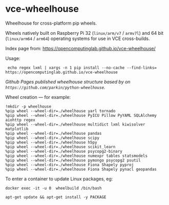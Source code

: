 # vce-wheelhouse
Wheelhouse for cross-platform pip wheels.

Wheels natively built on Raspberry Pi 32 (`linux/arm/v7` / `armv7l`) and 64 bit (`linux/arm64` / `arm64`) operating systems for use in VCE cross-builds.

Index page from: https://opencomputinglab.github.io/vce-wheelhouse/

Usage: 

```
 echo regex lxml | xargs -n 1 pip install --no-cache --find-links= https://opencomputinglab.github.io/vce-wheelhouse
 ```

*Github Pages published wheelhouse structure based by on `https://github.com/parkin/python-wheelhouse`.*


Wheel creation — for example:

```
!mkdir -p wheelhouse
%pip wheel --wheel-dir=./wheelhouse yarl tornado
%pip wheel --wheel-dir=./wheelhouse PyICU Pillow PyYAML SQLAlchemy aiohttp regex
%pip wheel --wheel-dir=./wheelhouse multidict lxml kiwisolver matplotlib
%pip wheel --wheel-dir=./wheelhouse pandas
%pip wheel --wheel-dir=./wheelhouse scipy
%pip wheel --wheel-dir=./wheelhouse h5py
%pip wheel --wheel-dir=./wheelhouse scikit_learn
%pip wheel --wheel-dir=./wheelhouse psycopg2-binary
%pip wheel --wheel-dir=./wheelhouse numexpr tables statsmodels
%pip wheel --wheel-dir=./wheelhouse pymongo psycopg2 psutil
%pip wheel --wheel-dir=./wheelhouse Fiona Shapely pyproj
%pip wheel --wheel-dir=./wheelhouse Fiona Shapely pynacl geopandas
```

To enter a container to update Linux packages, eg:

```
docker exec -it -u 0  wheelbuild /bin/bash

apt-get update && apt-get install -y PACKAGE
```
